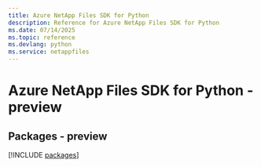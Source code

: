 ```yaml
---
title: Azure NetApp Files SDK for Python
description: Reference for Azure NetApp Files SDK for Python
ms.date: 07/14/2025
ms.topic: reference
ms.devlang: python
ms.service: netappfiles
---
```

# Azure NetApp Files SDK for Python - preview
## Packages - preview
[!INCLUDE [packages](netapp-files-index.md)]